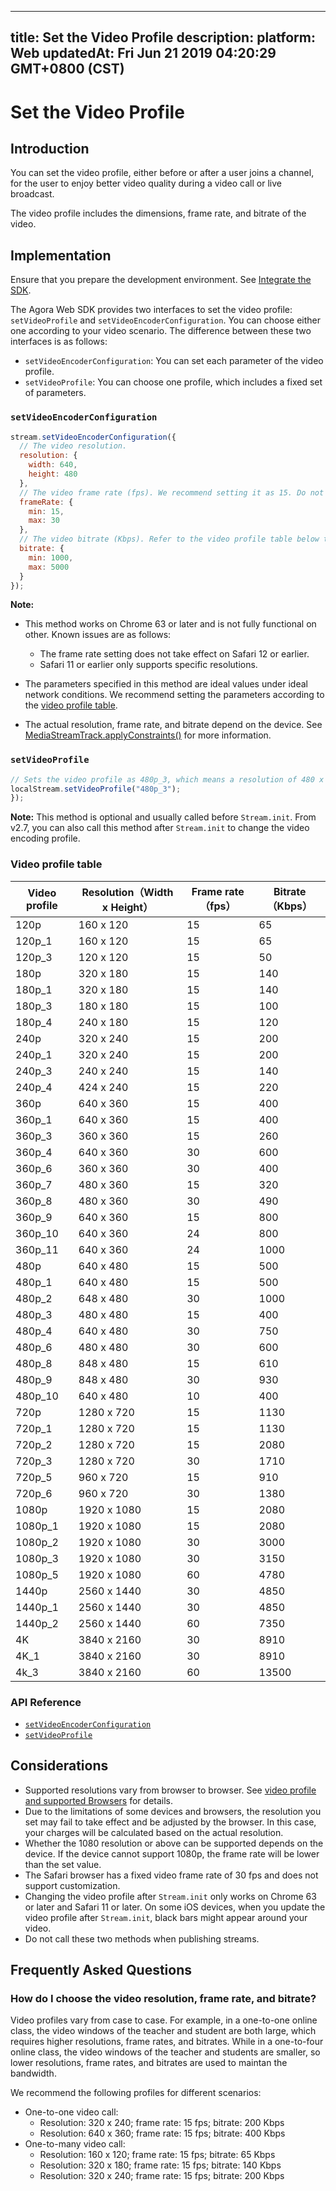 
---
title: Set the Video Profile
description: 
platform: Web
updatedAt: Fri Jun 21 2019 04:20:29 GMT+0800 (CST)
---
# Set the Video Profile
## Introduction

You can set the video profile, either before or after a user joins a channel, for the user to enjoy better video quality during a video call or live broadcast.

The video profile includes the dimensions, frame rate, and bitrate of the video.

## Implementation

Ensure that you prepare the development environment. See [Integrate the SDK](../../en/Video/web_prepare.md).

The Agora Web SDK provides two interfaces to set the video profile: `setVideoProfile` and `setVideoEncoderConfiguration`. You can choose either one according to your video scenario. The difference between these two interfaces is as follows:

- `setVideoEncoderConfiguration`: You can set each parameter of the video profile.
- `setVideoProfile`: You can choose one profile, which includes a fixed set of parameters.

### `setVideoEncoderConfiguration`

```javascript
stream.setVideoEncoderConfiguration({
  // The video resolution.
  resolution: {
    width: 640,
    height: 480
  },
  // The video frame rate (fps). We recommend setting it as 15. Do not set it to a value greater than 30.
  frameRate: {
    min: 15,
    max: 30
  },
  // The video bitrate (Kbps). Refer to the video profile table below to set this parameter.
  bitrate: {
    min: 1000,
    max: 5000
  }
});
```

**Note:**

- This method works on Chrome 63 or later and is not fully functional on other. Known issues are as follows:

   - The frame rate setting does not take effect on Safari 12 or earlier.
   - Safari 11 or earlier only supports specific resolutions.

- The parameters specified in this method are ideal values under ideal network conditions. We recommend setting the parameters according to the [video profile table](#video_profile).
- The actual resolution, frame rate, and bitrate depend on the device. See [MediaStreamTrack.applyConstraints()](https://developer.mozilla.org/zh-CN/docs/Web/API/MediaStreamTrack/applyConstraints) for more information.

### `setVideoProfile`

```javascript
// Sets the video profile as 480p_3, which means a resolution of 480 x 480, a frame rate of 15, and a bitrate of 400.
localStream.setVideoProfile("480p_3");
});
```

**Note:** This method is optional and usually called before `Stream.init`. From v2.7, you can also call this method after `Stream.init` to change the video encoding profile.

<a id="video_profile"></a>
### Video profile table

| Video profile | Resolution（Width x Height） | Frame rate（fps） | Bitrate（Kbps） |
| ------------- | ---------------------------- | ----------------- | --------------- |
| 120p          | 160 x 120                    | 15                | 65              |
| 120p_1        | 160 x 120                    | 15                | 65              |
| 120p_3        | 120 x 120                    | 15                | 50              |
| 180p          | 320 x 180                    | 15                | 140             |
| 180p_1        | 320 x 180                    | 15                | 140             |
| 180p_3        | 180 x 180                    | 15                | 100             |
| 180p_4        | 240 x 180                    | 15                | 120             |
| 240p          | 320 x 240                    | 15                | 200             |
| 240p_1        | 320 x 240                    | 15                | 200             |
| 240p_3        | 240 x 240                    | 15                | 140             |
| 240p_4        | 424 x 240                    | 15                | 220             |
| 360p          | 640 x 360                    | 15                | 400             |
| 360p_1        | 640 x 360                    | 15                | 400             |
| 360p_3        | 360 x 360                    | 15                | 260             |
| 360p_4        | 640 x 360                    | 30                | 600             |
| 360p_6        | 360 x 360                    | 30                | 400             |
| 360p_7        | 480 x 360                    | 15                | 320             |
| 360p_8        | 480 x 360                    | 30                | 490             |
| 360p_9        | 640 x 360                    | 15                | 800             |
| 360p_10       | 640 x 360                    | 24                | 800             |
| 360p_11       | 640 x 360                    | 24                | 1000            |
| 480p          | 640 x 480                    | 15                | 500             |
| 480p_1        | 640 x 480                    | 15                | 500             |
| 480p_2        | 648 x 480                    | 30                | 1000            |
| 480p_3        | 480 x 480                    | 15                | 400             |
| 480p_4        | 640 x 480                    | 30                | 750             |
| 480p_6        | 480 x 480                    | 30                | 600             |
| 480p_8        | 848 x 480                    | 15                | 610             |
| 480p_9        | 848 x 480                    | 30                | 930             |
| 480p_10       | 640 x 480                    | 10                | 400             |
| 720p          | 1280 x 720                   | 15                | 1130            |
| 720p_1        | 1280 x 720                   | 15                | 1130            |
| 720p_2        | 1280 x 720                   | 15                | 2080            |
| 720p_3        | 1280 x 720                   | 30                | 1710            |
| 720p_5        | 960 x 720                    | 15                | 910             |
| 720p_6        | 960 x 720                    | 30                | 1380            |
| 1080p         | 1920 x 1080                  | 15                | 2080            |
| 1080p_1       | 1920 x 1080                  | 15                | 2080            |
| 1080p_2       | 1920 x 1080                  | 30                | 3000            |
| 1080p_3       | 1920 x 1080                  | 30                | 3150            |
| 1080p_5       | 1920 x 1080                  | 60                | 4780            |
| 1440p         | 2560 x 1440                  | 30                | 4850            |
| 1440p_1       | 2560 x 1440                  | 30                | 4850            |
| 1440p_2       | 2560 x 1440                  | 60                | 7350            |
| 4K            | 3840 x 2160                  | 30                | 8910            |
| 4K_1          | 3840 x 2160                  | 30                | 8910            |
| 4k_3          | 3840 x 2160                  | 60                | 13500           |

###  API Reference

- [`setVideoEncoderConfiguration`](https://docs.agora.io/en/Video/API%20Reference/web/interfaces/agorartc.stream.html#setvideoencoderconfiguration)
- [`setVideoProfile`](https://docs.agora.io/en/Video/API%20Reference/web/interfaces/agorartc.stream.html#setvideoprofile)

## Considerations
- Supported resolutions vary from browser to browser. See [video profile and supported Browsers](https://docs.agora.io/en/Video/API%20Reference/web/interfaces/agorartc.stream.html#setvideoprofile) for details.
- Due to the limitations of some devices and browsers, the resolution you set may fail to take effect and be adjusted by the browser. In this case, your charges will be calculated based on the actual resolution.
- Whether the 1080 resolution or above can be supported depends on the device. If the device cannot support 1080p, the frame rate will be lower than the set value.
- The Safari browser has a fixed video frame rate of 30 fps and does not support customization.
- Changing the video profile after `Stream.init` only works on Chrome 63 or later and Safari 11 or later. On some iOS devices, when you update the video profile after `Stream.init`, black bars might appear around your video.
- Do not call these two methods when publishing streams.

## Frequently Asked Questions

### How do I choose the video resolution, frame rate, and bitrate?

Video profiles vary from case to case. For example, in a one-to-one online class, the video windows of the teacher and student are both large, which requires higher resolutions, frame rates, and bitrates. While in a one-to-four online class, the video windows of the teacher and students are smaller, so lower resolutions, frame rates, and bitrates are used to maintan the bandwidth.

We recommend the following profiles for different scenarios:

- One-to-one video call: 
  - Resolution: 320 x 240; frame rate: 15 fps; bitrate: 200 Kbps
  - Resolution: 640 x 360; frame rate: 15 fps; bitrate: 400 Kbps
- One-to-many video call: 
  - Resolution: 160 x 120; frame rate: 15 fps; bitrate: 65 Kbps
  - Resolution: 320 x 180; frame rate: 15 fps; bitrate: 140 Kbps
  - Resolution: 320 x 240; frame rate: 15 fps; bitrate: 200 Kbps 

